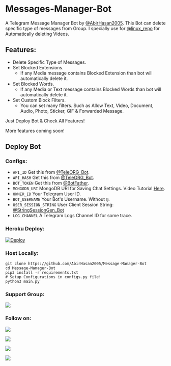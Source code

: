 # Messages-Manager-Bot

A Telegram Message Manager Bot by [@AbirHasan2005](https://github.com/AbirHasan2005). This Bot can delete specific type of messages from Group. I specially use for [@linux_repo](https://t.me/linux_repo) for Automatically deleting Videos.

## Features:
- Delete Specific Type of Messages.
- Set Blocked Extensions.
    - If any Media message contains Blocked Extension than bot will automatically delete it.
- Set Blocked Words.
    - If any Media or Text message contains Blocked Words than bot will automatically delete it.
- Set Custom Block Filters.
    - You can set many filters. Such as Allow Text, Video, Document, Audio, Photo, Sticker, GIF & Forwarded Message.

Just Deploy Bot & Check All Features!

More features coming soon!

## Deploy Bot
### Configs:
- `API_ID` Get this from [@TeleORG_Bot](https://t.me/TeleORG_Bot).
- `API_HASH` Get this from [@TeleORG_Bot](https://t.me/TeleORG_Bot).
- `BOT_TOKEN` Get this from [@BotFather](https://t.me/BotFather).
- `MONGODB_URI` MongoDB URI for Saving Chat Settings. Video Tutorial [Here](https://www.youtube.com/watch?v=aXlF80Cn7iU).
- `OWNER_ID` Your Telegram User ID.
- `BOT_USERNAME` Your Bot's Username. Without `@`.
- `USER_SESSION_STRING` User Client Session String: [@StringSessionGen_Bot](https://t.me/StringSessionGen_Bot)
- `LOG_CHANNEL` A Telegram Logs Channel ID for some trace.

### Heroku Deploy:
[![Deploy](https://www.herokucdn.com/deploy/button.svg)](https://heroku.com/deploy?template=https://github.com/AbirHasan2005/Message-Manager-Bot)

### Host Locally:
```shell
git clone https://github.com/AbirHasan2005/Message-Manager-Bot
cd Message-Manager-Bot
pip3 install -r requirements.txt
# Setup Configurations in configs.py file!
python3 main.py
```

### Support Group:
<a href="https://t.me/linux_repo"><img src="https://img.shields.io/badge/Telegram-Join%20Telegram%20Group-blue.svg?logo=telegram"></a>

### Follow on:
<p align="left">
<a href="https://github.com/AbirHasan2005"><img src="https://img.shields.io/badge/GitHub-Follow%20on%20GitHub-inactive.svg?logo=github"></a>
</p>
<p align="left">
<a href="https://twitter.com/AbirHasan2005"><img src="https://img.shields.io/badge/Twitter-Follow%20on%20Twitter-informational.svg?logo=twitter"></a>
</p>
<p align="left">
<a href="https://facebook.com/AbirHasan2005"><img src="https://img.shields.io/badge/Facebook-Follow%20on%20Facebook-blue.svg?logo=facebook"></a>
</p>
<p align="left">
<a href="https://instagram.com/AbirHasan2005"><img src="https://img.shields.io/badge/Instagram-Follow%20on%20Instagram-important.svg?logo=instagram"></a>
</p>

